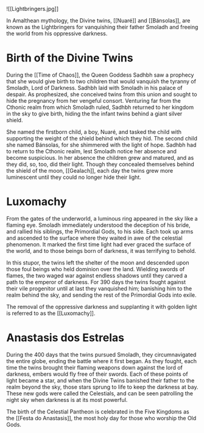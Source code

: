 ![[Lightbringers.jpg]]

In Amalthean mythology, the Divine twins, [[Nuaré]] and [[Bánsolas]], are known as the Lightbringers for vanquishing their father Smoladh and freeing the world from his oppressive darkness. 

# Birth of the Divine Twins
During the [[Time of Chaos]], the Queen Goddess Sadhbh saw a prophecy that she would give birth to two children that would vanquish the tyranny of Smoladh, Lord of Darkness. Sadhbh laid with Smoladh in his palace of despair. As prophesized, she conceived twins from this union and sought to hide the pregnancy from her vengeful consort. Venturing far from the Cthonic realm from which Smoladh ruled, Sadhbh returned to her kingdom in the sky to give birth, hiding the the infant twins behind a giant silver shield. 

She named the firstborn child, a boy, Nuaré, and tasked the child with supporting the weight of the shield behind which they hid. The second child she named Bánsolas, for she shimmered with the light of hope. Sadhbh had to return to the Cthonic realm, lest Smoladh notice her absence and become suspicious. In her absence the children grew and matured, and as they did, so, too, did their light. Though they concealed themselves behind the shield of the moon, [[Gealach]], each day the twins grew more luminescent until they could no longer hide their light.

# Luxomachy
From the gates of the underworld, a luminous ring appeared in the sky like a flaming eye. Smoladh immediately understood the deception of his bride, and rallied his siblings, the Primordial Gods, to his side. Each took up arms and ascended to the surface where they waited in awe of the celestial phenomenon. It marked the first time light had ever graced the surface of the world, and to those beings born of darkness, it was terrifying to behold.

In this stupor, the twins left the shelter of the moon and descended upon those foul beings who held dominion over the land. Wielding swords of flames, the two waged war against endless shadows until they carved a path to the emperor of darkness. For 390 days the twins fought against their vile progenitor until at last they vanquished him; banishing him to the realm behind the sky, and sending the rest of the Primordial Gods into exile.

The removal of the oppressive darkness and supplanting it with golden light is referred to as the [[Luxomachy]].

# Anastasis dos Estrelas
During the 400 days that the twins pursued Smoladh, they circumnavigated the entire globe, ending the battle where it first began. As they fought, each time the twins brought their flaming weapons down against the lord of darkness, embers would fly free of their swords. Each of these points of light became a star, and when the Divine Twins banished their father to the realm beyond the sky, those stars sprung to life to keep the darkness at bay. These new gods were called the Celestials, and can be seen patrolling the night sky when darkness is at its most powerful.

The birth of the Celestial Pantheon is celebrated in the Five Kingdoms as the [[Festa do Anastasis]], the most holy day for those who worship the Old Gods. 

